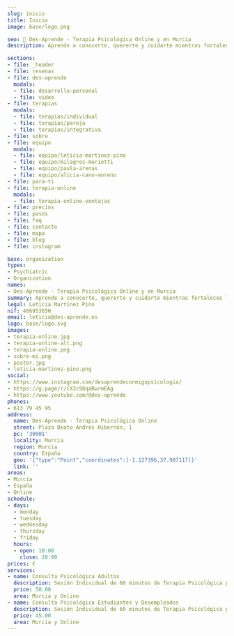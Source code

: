 ```yaml
---
slug: inicio
title: Inicio
image: base/logo.png

seo: 🧠 Des-Aprende · Terapia Psicológica Online y en Murcia
description: Aprende a conocerte, quererte y cuidarte mientras fortaleces la relación contigo misma y con los demás. ✅ Cultiva tu autoestima y crece personalmente.

sections:
- file: _header
- file: resenas
- file: des-aprende
  modals:
  - file: desarrollo-personal
  - file: video
- file: terapias
  modals:
  - file: terapias/individual
  - file: terapias/pareja
  - file: terapias/integrativa
- file: sobre
- file: equipo
  modals:
  - file: equipo/leticia-martinez-pino
  - file: equipo/milagros-mariotti
  - file: equipo/paula-arenas
  - file: equipo/alicia-cano-moreno
- file: para-ti
- file: terapia-online
  modals:
  - file: terapia-online-ventajas
- file: precios
- file: pasos
- file: faq
- file: contacto
- file: mapa
- file: blog
- file: instagram

base: organization
types:
- Psychiatric
- Organization
names:
- Des-Aprende · Terapia Psicológica Online y en Murcia
summary: Aprende a conocerte, quererte y cuidarte mientras fortaleces la relación contigo misma y con los demás. Cultiva tu autoestima y crece personalmente. Estamos aquí para acompañarte en cada paso de tu crecimiento personal.
legal: Leticia Martínez Pino
nif: 48695365H
email: leticia@des-aprende.es
logo: base/logo.svg
images:
- terapia-online.jpg
- terapia-online-alt.png
- terapia-online.png
- sobre-mi.png
- poster.jpg
- leticia-martinez-pino.png
social:
- https://www.instagram.com/desaprendeconmigopsicologia/
- https://g.page/r/CX3c98qaRwrmEAg
- https://www.youtube.com/@des-aprende
phones:
- 613 79 45 95
address:
  name: Des-Aprende · Terapia Psicológica Online
  street: Plaza Beato Andrés Hibernón, 1
  pc: '30001'
  locality: Murcia
  region: Murcia
  country: España
  geo: '{"type":"Point","coordinates":[-1.127396,37.987117]}'
  link: ''
areas:
- Murcia
- España
- Online
schedule:
- days:
  - monday
  - tuesday
  - wednesday
  - thursday
  - friday
  hours:
  - open: 10:00
    close: 20:00
prices: €
services:
- name: Consulta Psicológica Adultos
  description: Sesión Individual de 60 minutos de Terapia Psicológica para Adultos
  price: 50.00
  area: Murcia y Online
- name: Consulta Psicológica Estudiantes y Desempleados
  description: Sesión Individual de 60 minutos de Terapia Psicológica para Estudiantes y Desempleados
  price: 45.00
  area: Murcia y Online
---
```

